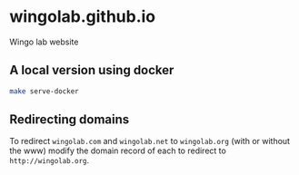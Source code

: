 # wingolab.github.io

Wingo lab website

## A local version using docker

```sh
make serve-docker
```

## Redirecting domains

To redirect `wingolab.com` and `wingolab.net` to `wingolab.org`
(with or without the www) modify the domain record of each to
redirect to `http://wingolab.org`.
